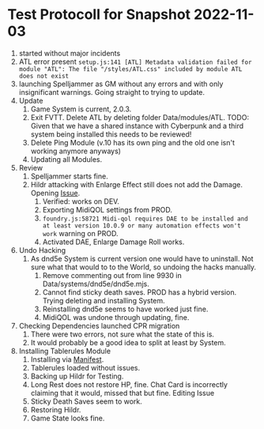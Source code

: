 # Test Protocoll for Snapshot 2022-11-03

1. started without major incidents
1. ATL error present `setup.js:141 [ATL] Metadata validation failed for module "ATL": The file "/styles/ATL.css" included by module ATL does not exist`
1. launching Spelljammer as GM without any errors and with only insignificant warnings. Going straight to trying to update.
1. Update
    1. Game System is current, 2.0.3.
    1. Exit FVTT. Delete ATL by deleting folder Data/modules/ATL. TODO: Given that we have a shared instance with Cyberpunk and a third system being installed this needs to be reviewed!
    1. Delete Ping Module (v.10 has its own ping and the old one isn't working anymore anyways)
    1. Updating all Modules.
1. Review
    1. Spelljammer starts fine.
    1. Hildr attacking with Enlarge Effect still does not add the Damage. Opening [Issue](https://github.com/itteerde/fvttconfig/issues/23).
        1. Verified: works on DEV.
        1. Exporting MidiQOL settings from PROD.
        1. `foundry.js:58721 Midi-qol requires DAE to be installed and at least version 10.0.9 or many automation effects won't work` warning on PROD.
        1. Activated DAE, Enlarge Damage Roll works.
1. Undo Hacking
    1. As dnd5e System is current version one would have to uninstall. Not sure what that would to to the World, so undoing the hacks manually.
        1. Remove commenting out from line 9930 in Data/systems/dnd5e/dnd5e.mjs.
        1. Cannot find sticky death saves. PROD has a hybrid version. Trying deleting and installing System.
        1. Reinstalling dnd5e seems to have worked just fine.
        1. MidiQOL was undone through updating, fine.
1. Checking Dependencies launched CPR migration
    1. There were two errors, not sure what the state of this is.
    1. It would probably be a good idea to split at least by System.
1. Installing Tablerules Module
    1. Installing via [Manifest](https://raw.githubusercontent.com/itteerde/fvttconfig/main/modules/dnd-tablerules/module.json).
    1. Tablerules loaded without issues.
    1. Backing up Hildr for Testing.
    1. Long Rest does not restore HP, fine. Chat Card is incorrectly claiming that it would, missed that but fine. Editing Issue 
    1. Sticky Death Saves seem to work.
    1. Restoring Hildr.
    1. Game State looks fine.